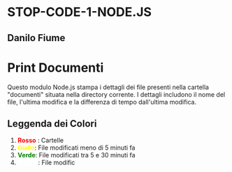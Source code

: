 # STOP-CODE-1-NODE.JS

## Danilo Fiume

# Print Documenti
Questo modulo Node.js stampa i dettagli dei file presenti nella cartella "documenti" situata nella directory corrente. I dettagli includono il nome del file, l'ultima modifica e la differenza di tempo dall'ultima modifica.


## Leggenda dei Colori
1. <span style="color:red">**Rosso**</span> : Cartelle
2. <span style="color:yellow">**Giallo**</span>: File modificati meno di 5 minuti fa
3. <span style="color:green">**Verde**</span>: File modificati tra 5 e 30 minuti fa
4. <span style="color:white">**Bianco**</span>: File modific
